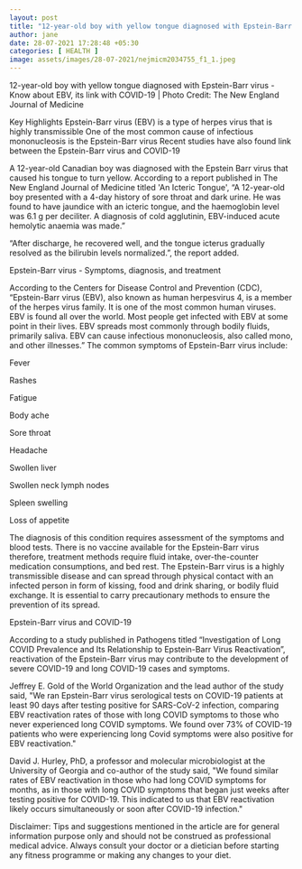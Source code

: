 ```yaml
---
layout: post
title: "12-year-old boy with yellow tongue diagnosed with Epstein-Barr virus - Know about EBV, its link with COVID-19"
author: jane 
date: 28-07-2021 17:28:48 +05:30 
categories: [ HEALTH ] 
image: assets/images/28-07-2021/nejmicm2034755_f1_1.jpeg
---
```

12-year-old boy with yellow tongue diagnosed with Epstein-Barr virus - Know about EBV, its link with COVID-19 | Photo Credit: The New England Journal of Medicine

Key Highlights Epstein-Barr virus (EBV) is a type of herpes virus that is highly transmissible One of the most common cause of infectious mononucleosis is the Epstein-Barr virus Recent studies have also found link between the Epstein-Barr virus and COVID-19

A 12-year-old Canadian boy was diagnosed with the Epstein Barr virus that caused his tongue to turn yellow. According to a report published in The New England Journal of Medicine titled 'An Icteric Tongue', “A 12-year-old boy presented with a 4-day history of sore throat and dark urine. He was found to have jaundice with an icteric tongue, and the haemoglobin level was 6.1 g per deciliter. A diagnosis of cold agglutinin, EBV-induced acute hemolytic anaemia was made.”

“After discharge, he recovered well, and the tongue icterus gradually resolved as the bilirubin levels normalized.”, the report added.

Epstein-Barr virus - Symptoms, diagnosis, and treatment

According to the Centers for Disease Control and Prevention (CDC), “Epstein-Barr virus (EBV), also known as human herpesvirus 4, is a member of the herpes virus family. It is one of the most common human viruses. EBV is found all over the world. Most people get infected with EBV at some point in their lives. EBV spreads most commonly through bodily fluids, primarily saliva. EBV can cause infectious mononucleosis, also called mono, and other illnesses.” The common symptoms of Epstein-Barr virus include:

Fever

Rashes

Fatigue

Body ache

Sore throat

Headache

Swollen liver

Swollen neck lymph nodes

Spleen swelling

Loss of appetite

The diagnosis of this condition requires assessment of the symptoms and blood tests. There is no vaccine available for the Epstein-Barr virus therefore, treatment methods require fluid intake, over-the-counter medication consumptions, and bed rest. The Epstein-Barr virus is a highly transmissible disease and can spread through physical contact with an infected person in form of kissing, food and drink sharing, or bodily fluid exchange. It is essential to carry precautionary methods to ensure the prevention of its spread.

Epstein-Barr virus and COVID-19

According to a study published in Pathogens titled “Investigation of Long COVID Prevalence and Its Relationship to Epstein-Barr Virus Reactivation”, reactivation of the Epstein-Barr virus may contribute to the development of severe COVID-19 and long COVID-19 cases and symptoms.

Jeffrey E. Gold of the World Organization and the lead author of the study said, "We ran Epstein-Barr virus serological tests on COVID-19 patients at least 90 days after testing positive for SARS-CoV-2 infection, comparing EBV reactivation rates of those with long COVID symptoms to those who never experienced long COVID symptoms. We found over 73% of COVID-19 patients who were experiencing long Covid symptoms were also positive for EBV reactivation."

David J. Hurley, PhD, a professor and molecular microbiologist at the University of Georgia and co-author of the study said, "We found similar rates of EBV reactivation in those who had long COVID symptoms for months, as in those with long COVID symptoms that began just weeks after testing positive for COVID-19. This indicated to us that EBV reactivation likely occurs simultaneously or soon after COVID-19 infection."

Disclaimer: Tips and suggestions mentioned in the article are for general information purpose only and should not be construed as professional medical advice. Always consult your doctor or a dietician before starting any fitness programme or making any changes to your diet.

